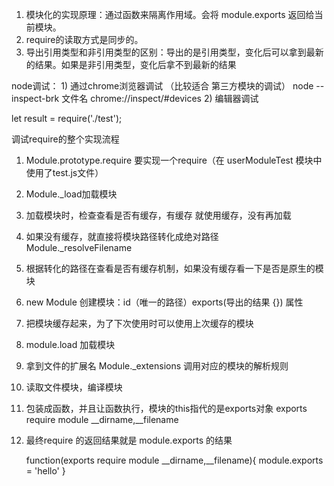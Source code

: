 
1. 模块化的实现原理：通过函数来隔离作用域。会将 module.exports 返回给当前模块。
2. require的读取方式是同步的。
3. 导出引用类型和非引用类型的区别：导出的是引用类型，变化后可以拿到最新的结果。如果是非引用类型，变化后拿不到最新的结果


node调试：
    1) 通过chrome浏览器调试 （比较适合 第三方模块的调试）
        node --inspect-brk 文件名
        chrome://inspect/#devices
    2) 编辑器调试


let result = require('./test');


调试require的整个实现流程
1. Module.prototype.require 要实现一个require（在 userModuleTest 模块中 使用了test.js文件）
2. Module._load加载模块
3. 加载模块时，检查查看是否有缓存，有缓存 就使用缓存，没有再加载
4. 如果没有缓存，就直接将模块路径转化成绝对路径 Module._resolveFilename
5. 根据转化的路径在查看是否有缓存机制，如果没有缓存看一下是否是原生的模块
6. new Module 创建模块：id（唯一的路径）exports(导出的结果 {}) 属性
7. 把模块缓存起来，为了下次使用时可以使用上次缓存的模块
8. module.load 加载模块
9. 拿到文件的扩展名 Module._extensions 调用对应的模块的解析规则
10. 读取文件模块，编译模块
11. 包装成函数，并且让函数执行，模块的this指代的是exports对象  exports require module __dirname,__filename
12. 最终require 的返回结果就是 module.exports 的结果


    function(exports require module __dirname,__filename){
        module.exports = 'hello'
    }

